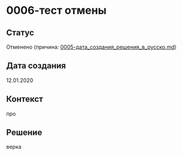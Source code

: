 # 0006-тест отмены

## Статус

Отменено (причина: [0005-дата_создания_решения_в_русско.md](0005-дата_создания_решения_в_русско.md))

## Дата создания

12.01.2020

## Контекст

про

## Решение

верка